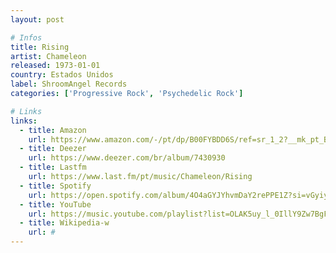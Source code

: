```yaml
---
layout: post

# Infos
title: Rising
artist: Chameleon
released: 1973-01-01
country: Estados Unidos
label: ShroomAngel Records
categories: ['Progressive Rock', 'Psychedelic Rock']

# Links
links:
  - title: Amazon
    url: https://www.amazon.com/-/pt/dp/B00FYBDD6S/ref=sr_1_2?__mk_pt_BR=%C3%85M%C3%85%C5%BD%C3%95%C3%91&dchild=1&keywords=rising+chameleon&qid=1614822472&sr=8-2&tag=kvnol08-20
  - title: Deezer
    url: https://www.deezer.com/br/album/7430930
  - title: Lastfm
    url: https://www.last.fm/pt/music/Chameleon/Rising
  - title: Spotify
    url: https://open.spotify.com/album/4O4aGYJYhvmDaY2rePPE1Z?si=vGyiyzV5TDSFt_vnG4KIZw
  - title: YouTube
    url: https://music.youtube.com/playlist?list=OLAK5uy_l_0IllY9Zw7BgFmDv54AxjWJLkMzn39Eo
  - title: Wikipedia-w
    url: #
---
```

